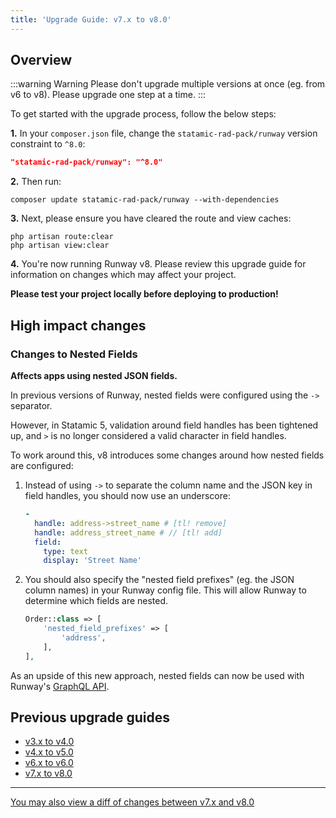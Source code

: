 ```yaml
---
title: 'Upgrade Guide: v7.x to v8.0'
---
```


## Overview

:::warning Warning
Please don't upgrade multiple versions at once (eg. from v6 to v8). Please upgrade one step at a time.
:::

To get started with the upgrade process, follow the below steps:

**1.** In your `composer.json` file, change the `statamic-rad-pack/runway` version constraint to `^8.0`:

```json
"statamic-rad-pack/runway": "^8.0"
```

**2.** Then run:

```
composer update statamic-rad-pack/runway --with-dependencies
```

**3.** Next, please ensure you have cleared the route and view caches:

```
php artisan route:clear
php artisan view:clear
```

**4.** You're now running Runway v8. Please review this upgrade guide for information on changes which may affect your project.

**Please test your project locally before deploying to production!**

## High impact changes

### Changes to Nested Fields
**Affects apps using nested JSON fields.**

In previous versions of Runway, nested fields were configured using the `->` separator.

However, in Statamic 5, validation around field handles has been tightened up, and `>` is no longer considered a valid character in field handles. 

To work around this, v8 introduces some changes around how nested fields are configured:

1. Instead of using `->` to separate the column name and the JSON key in field handles, you should now use an underscore:
    ```yaml
    -
      handle: address->street_name # [tl! remove]
      handle: address_street_name # // [tl! add]
      field:
        type: text
        display: 'Street Name'
   ```
   
2. You should also specify the "nested field prefixes" (eg. the JSON column names) in your Runway config file. This will allow Runway to determine which fields are nested.

    ```php
    Order::class => [
        'nested_field_prefixes' => [
            'address',
        ],
    ],
    ```
   
As an upside of this new approach, nested fields can now be used with Runway's [GraphQL API](/graphql).

## Previous upgrade guides

-   [v3.x to v4.0](/upgrade-guides/v3-x-to-v4-0)
-   [v4.x to v5.0](/upgrade-guides/v4-x-to-v5-0)
-   [v6.x to v6.0](/upgrade-guides/v5-x-to-v6-0)
-   [v7.x to v8.0](/upgrade-guides/v7-to-v8)

---

[You may also view a diff of changes between v7.x and v8.0](https://github.com/statamic-rad-pack/runway/compare/7.x...8.x)
